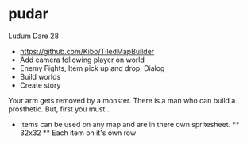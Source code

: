 pudar
=====

Ludum Dare 28

* https://github.com/Kibo/TiledMapBuilder
* Add camera following player on world
* Enemy Fights, Item pick up and drop, Dialog
* Build worlds
* Create story


Your arm gets removed by a monster.
There is a man who can build a prosthetic. But, first you must...

* Items can be used on any map and are in there own spritesheet.
** 32x32
** Each item on it's own row
